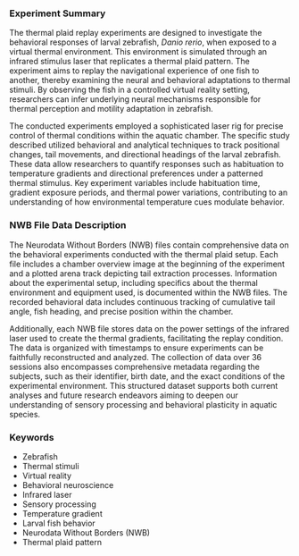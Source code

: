 ### Experiment Summary

The thermal plaid replay experiments are designed to investigate the behavioral responses of larval zebrafish, *Danio rerio*, when exposed to a virtual thermal environment. This environment is simulated through an infrared stimulus laser that replicates a thermal plaid pattern. The experiment aims to replay the navigational experience of one fish to another, thereby examining the neural and behavioral adaptations to thermal stimuli. By observing the fish in a controlled virtual reality setting, researchers can infer underlying neural mechanisms responsible for thermal perception and motility adaptation in zebrafish.

The conducted experiments employed a sophisticated laser rig for precise control of thermal conditions within the aquatic chamber. The specific study described utilized behavioral and analytical techniques to track positional changes, tail movements, and directional headings of the larval zebrafish. These data allow researchers to quantify responses such as habituation to temperature gradients and directional preferences under a patterned thermal stimulus. Key experiment variables include habituation time, gradient exposure periods, and thermal power variations, contributing to an understanding of how environmental temperature cues modulate behavior.

### NWB File Data Description

The Neurodata Without Borders (NWB) files contain comprehensive data on the behavioral experiments conducted with the thermal plaid setup. Each file includes a chamber overview image at the beginning of the experiment and a plotted arena track depicting tail extraction processes. Information about the experimental setup, including specifics about the thermal environment and equipment used, is documented within the NWB files. The recorded behavioral data includes continuous tracking of cumulative tail angle, fish heading, and precise position within the chamber.

Additionally, each NWB file stores data on the power settings of the infrared laser used to create the thermal gradients, facilitating the replay condition. The data is organized with timestamps to ensure experiments can be faithfully reconstructed and analyzed. The collection of data over 36 sessions also encompasses comprehensive metadata regarding the subjects, such as their identifier, birth date, and the exact conditions of the experimental environment. This structured dataset supports both current analyses and future research endeavors aiming to deepen our understanding of sensory processing and behavioral plasticity in aquatic species.

### Keywords

- Zebrafish
- Thermal stimuli
- Virtual reality
- Behavioral neuroscience
- Infrared laser
- Sensory processing
- Temperature gradient
- Larval fish behavior
- Neurodata Without Borders (NWB)
- Thermal plaid pattern